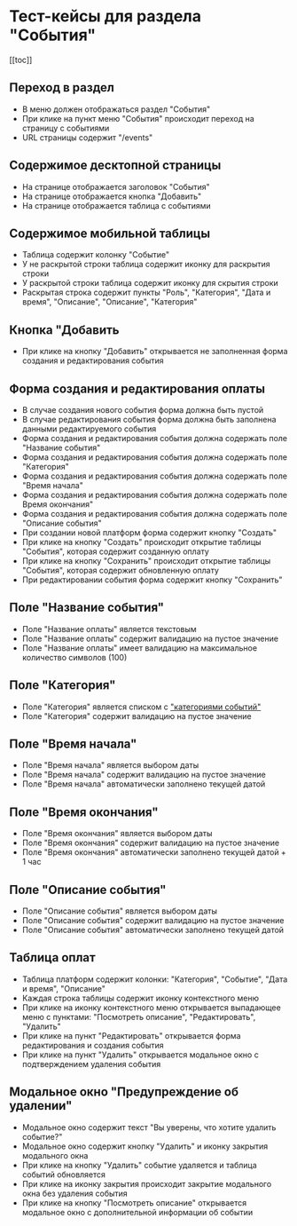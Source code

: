 # Тест-кейсы для раздела "События"

[[toc]]

## Переход в раздел

- В меню должен отображаться раздел "События"
- При клике на пункт меню "События" происходит переход на страницу с событиями
- URL страницы содержит "/events"

## Содержимое десктопной страницы

- На странице отображается заголовок "События"
- На страницe отображается кнопка "Добавить"
- На странице отображается таблица с событиями

## Содержимое мобильной таблицы

- Таблица содержит колонку "Событие"
- У не раскрытой строки таблица содержит иконку для раскрытия строки
- У раскрытой строки таблица содержит иконку для скрытия строки
- Раскрытая строка содержит пункты "Роль", "Категория", "Дата и время", "Описание", "Описание", "Категория"

## Кнопка "Добавить

- При клике на кнопку "Добавить" открывается не заполненная форма создания и редактирования события

## Форма создания и редактирования оплаты

- В случае создания нового события форма должна быть пустой
- В случае редактирования события форма должна быть заполнена данными редактируемого события
- Форма создания и редактирования события должна содержать поле "Название события"
- Форма создания и редактирования события должна содержать поле "Категория"
- Форма создания и редактирования события должна содержать поле "Время начала"
- Форма создания и редактирования события должна содержать поле Время окончания"
- Форма создания и редактирования события должна содержать поле "Описание события"
- При создании новой платформ форма содержит кнопку "Создать"
- При клике на кнопку "Создать" происходит открытие таблицы "События", которая содержит созданную оплату
- При клике на кнопку "Сохранить" происходит открытие таблицы "События", которая содержит обновленную оплату
- При редактировании события форма содержит кнопку "Сохранить"

## Поле "Название события"

- Поле "Название оплаты" является текстовым
- Поле "Название оплаты" содержит валидацию на пустое значение
- Поле "Название оплаты" имеет валидацию на максимальное количество символов (100)

## Поле "Категория"

- Поле "Категория" является списком с ["категориями событий"](/docs/event-category.html)
- Поле "Категория" содержит валидацию на пустое значение

## Поле "Время начала"

- Поле "Время начала" является выбором даты
- Поле "Время начала" содержит валидацию на пустое значение
- Поле "Время начала" автоматически заполнено текущей датой

## Поле "Время окончания"

- Поле "Время окончания" является выбором даты
- Поле "Время окончания" содержит валидацию на пустое значение
- Поле "Время окончания" автоматически заполнено текущей датой + 1 час

## Поле "Описание события"

- Поле "Описание события" является выбором даты
- Поле "Описание события" содержит валидацию на пустое значение
- Поле "Описание события" автоматически заполнено текущей датой

## Таблица оплат

- Таблица платформ содержит колонки: "Категория", "Событие", "Дата и время", "Описание"
- Каждая строка таблицы содержит иконку контекстного меню
- При клике на иконку контекстного меню открывается выпадающее меню с пунктами: "Посмотреть описание", "Редактировать", "Удалить"
- При клике на пункт "Редактировать" открывается форма редактирования и создания события
- При клике на пункт "Удалить" открывается модальное окно с подтверждением удаления события

## Модальное окно "Предупреждение об удалении"
- Модальное окно содержит текст "Вы уверены, что хотите удалить событие?"
- Модальное окно содержит кнопку "Удалить" и иконку закрытия модального окна
- При клике на кнопку "Удалить" событие удаляется и таблица событий обновляется
- При клике на иконку закрытия происходит закрытие модального окна без удаления события
- При клике на кнопку "Посмотреть описание" открывается модальное окно с дополнительной информации об событии